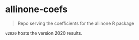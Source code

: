 # allinone-coefs
> Repo serving the coefficients for the allinone R package

`v2020` hosts the version 2020 results.